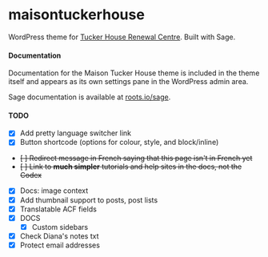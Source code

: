 # maisontuckerhouse

WordPress theme for [Tucker House Renewal Centre](https://maisontuckerhouse.ca/). Built with Sage.

#### Documentation

Documentation for the Maison Tucker House theme is included in the theme itself and appears as its own settings pane in the WordPress admin area.

Sage documentation is available at [roots.io/sage](https://roots.io/sage/docs/).

#### TODO

- [x] Add pretty language switcher link
- [x] Button shortcode (options for colour, style, and block/inline)
- ~~[ ] Redirect message in French saying that this page isn't in French yet~~
- ~~[ ] Link to **much simpler** tutorials and help sites in the docs, not the Codex~~
- [x] Docs: image context
- [x] Add thumbnail support to posts, post lists
- [x] Translatable ACF fields
- [x] DOCS
  - [x] Custom sidebars
- [x] Check Diana's notes txt
- [x] Protect email addresses
